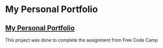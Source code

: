 # My Personal Portfolio

## [My Personal Portfolio](https://lukedw88.github.io/personal_portfolio/)

This project was done to complete the assignment from Free Code Camp
